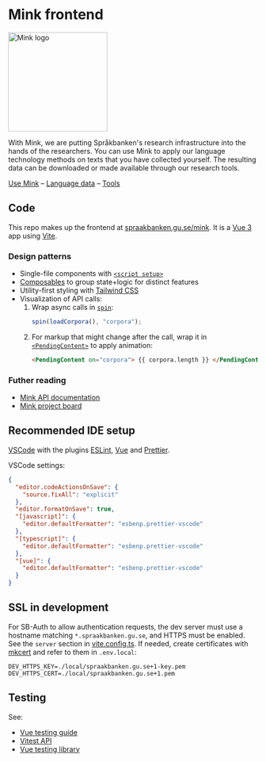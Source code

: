 # Mink frontend

<img src="https://spraakbanken.gu.se/themes/sb/images/mink.svg" width="200" alt="Mink logo" />

With Mink, we are putting Språkbanken's research infrastructure into the hands of the researchers.
You can use Mink to apply our language technology methods on texts that you have collected yourself.
The resulting data can be downloaded or made available through our research tools.

[Use Mink](https://spraakbanken.gu.se/mink/)
– [Language data](https://spraakbanken.gu.se/en/resources)
– [Tools](https://spraakbanken.gu.se/en/tools)

## Code

This repo makes up the frontend at [spraakbanken.gu.se/mink](https://spraakbanken.gu.se/mink/).
It is a [Vue 3](https://v3.vuejs.org/) app using [Vite](https://vitejs.dev/).

### Design patterns

- Single-file components with [`<script setup>`](https://v3.vuejs.org/api/sfc-script-setup.html)
- [Composables](https://vuejs.org/guide/reusability/composables.html) to group state+logic for distinct features
- Utility-first styling with [Tailwind CSS](https://tailwindcss.com/)
- Visualization of API calls:
  1. Wrap async calls in [`spin`](src/spin/spin.composable.ts):
     ```js
     spin(loadCorpora(), "corpora");
     ```
  2. For markup that might change after the call, wrap it in [`<PendingContent>`](src/spin/PendingContent.vue) to apply animation:
     ```html
     <PendingContent on="corpora"> {{ corpora.length }} </PendingContent>
     ```

### Futher reading

- [Mink API documentation](https://ws.spraakbanken.gu.se/ws/mink/api-doc)
- [Mink project board](https://github.com/orgs/spraakbanken/projects/10)

## Recommended IDE setup

[VSCode](https://code.visualstudio.com/) with the plugins
[ESLint](https://marketplace.visualstudio.com/items?itemName=dbaeumer.vscode-eslint),
[Vue](https://marketplace.visualstudio.com/items?itemName=Vue.volar) and
[Prettier](https://marketplace.visualstudio.com/items?itemName=esbenp.prettier-vscode).

VSCode settings:

```json
{
  "editor.codeActionsOnSave": {
    "source.fixAll": "explicit"
  },
  "editor.formatOnSave": true,
  "[javascript]": {
    "editor.defaultFormatter": "esbenp.prettier-vscode"
  },
  "[typescript]": {
    "editor.defaultFormatter": "esbenp.prettier-vscode"
  },
  "[vue]": {
    "editor.defaultFormatter": "esbenp.prettier-vscode"
  }
}
```

## SSL in development

For SB-Auth to allow authentication requests, the dev server must use a hostname matching `*.spraakbanken.gu.se`, and HTTPS must be enabled. See the `server` section in [vite.config.ts](vite.config.ts). If needed, create certificates with [mkcert](https://mkcert.dev) and refer to them in `.env.local`:

```
DEV_HTTPS_KEY=./local/spraakbanken.gu.se+1-key.pem
DEV_HTTPS_CERT=./local/spraakbanken.gu.se+1.pem
```

## Testing

See:

- [Vue testing guide](https://vuejs.org/guide/scaling-up/testing.html)
- [Vitest API](https://vitest.dev/api/)
- [Vue testing library](https://testing-library.com/docs/vue-testing-library/intro)
